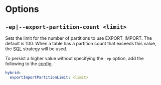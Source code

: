 # Options

## `-ep|--export-partition-count <limit>` 

Sets the limit for the number of partitions to use EXPORT_IMPORT.  The default is 100.  When a table has a partition count that exceeds this value, the [SQL](sql_datastrategy.md) strategy will be used.

To persist a higher value without specifying the `-ep` option, add the following to the [config](hms-mirror-Default-Configuration-Template.md).

```yaml
hybrid:
  exportImportPartitionLimit: <limit>
```
